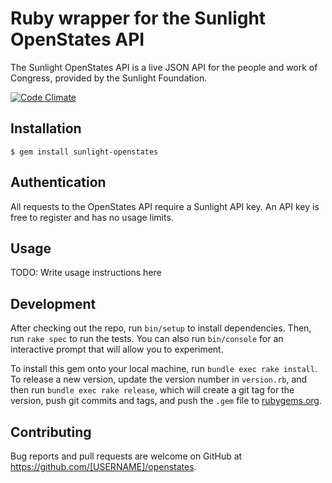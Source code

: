 # Ruby wrapper for the Sunlight OpenStates API
The Sunlight OpenStates API is a live JSON API for the people and work of Congress, provided by the Sunlight Foundation.

[codeclimate]: https://codeclimate.com/github/advocacyinstitute/openstates

[![Code Climate](https://codeclimate.com/github/advocacyinstitute/openstates/badges/gpa.svg)][codeclimate]

## Installation

    $ gem install sunlight-openstates

## Authentication

All requests to the OpenStates API require a Sunlight API key. An API key is free to register and has no usage limits.

## Usage

TODO: Write usage instructions here

## Development

After checking out the repo, run `bin/setup` to install dependencies. Then, run `rake spec` to run the tests. You can also run `bin/console` for an interactive prompt that will allow you to experiment.

To install this gem onto your local machine, run `bundle exec rake install`. To release a new version, update the version number in `version.rb`, and then run `bundle exec rake release`, which will create a git tag for the version, push git commits and tags, and push the `.gem` file to [rubygems.org](https://rubygems.org).

## Contributing

Bug reports and pull requests are welcome on GitHub at https://github.com/[USERNAME]/openstates.

